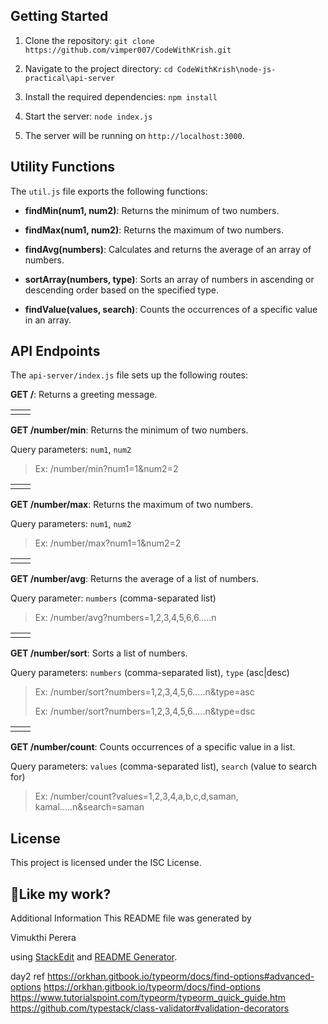 ## Getting Started

  

1. Clone the repository: `git clone https://github.com/vimper007/CodeWithKrish.git`

2. Navigate to the project directory: `cd CodeWithKrish\node-js-practical\api-server`

3. Install the required dependencies: `npm install`

4. Start the server: `node index.js`

5. The server will be running on `http://localhost:3000`.

## Utility Functions

The `util.js` file exports the following functions:

-  **findMin(num1, num2)**: Returns the minimum of two numbers.

-  **findMax(num1, num2)**: Returns the maximum of two numbers.

-  **findAvg(numbers)**: Calculates and returns the average of an array of numbers.

-  **sortArray(numbers, type)**: Sorts an array of numbers in ascending or descending order based on the specified type.

-  **findValue(values, search)**: Counts the occurrences of a specific value in an array.

  

## API Endpoints

  

The `api-server/index.js` file sets up the following routes:

  

**GET /**: Returns a greeting message.

  
|  |  |
|--|--|
|  |  |


**GET /number/min**: Returns the minimum of two numbers.

Query parameters: `num1`, `num2`

> Ex: /number/min?num1=1&num2=2

 
|  |  |
|--|--|
|  |  |

**GET /number/max**: Returns the maximum of two numbers.

Query parameters: `num1`, `num2`

> Ex: /number/max?num1=1&num2=2


|  |  |
|--|--|
|  |  |

**GET /number/avg**: Returns the average of a list of numbers.

Query parameter: `numbers` (comma-separated list)

> Ex: /number/avg?numbers=1,2,3,4,5,6,6.....n

|  |  |
|--|--|
|  |  |


**GET /number/sort**: Sorts a list of numbers.

Query parameters: `numbers` (comma-separated list), `type` (asc|desc)

> Ex: /number/sort?numbers=1,2,3,4,5,6.....n&type=asc
> 
> Ex: /number/sort?numbers=1,2,3,4,5,6.....n&type=dsc

|  |  |
|--|--|
|  |  |


**GET /number/count**: Counts occurrences of a specific value in a list.

Query parameters: `values` (comma-separated list), `search` (value to search for)

> Ex: /number/count?values=1,2,3,4,a,b,c,d,saman,
> kamal.....n&search=saman


  

## License
This project is licensed under the ISC License.


## 💖Like my work?

Additional Information This README file was generated by 

Vimukthi Perera

 using [StackEdit]([https://stackedit.io/app#](https://stackedit.io/app#)) and [README Generator]([https://readme-gen.vercel.app/app](https://readme-gen.vercel.app/app)).



day2 ref
https://orkhan.gitbook.io/typeorm/docs/find-options#advanced-options
https://orkhan.gitbook.io/typeorm/docs/find-options
https://www.tutorialspoint.com/typeorm/typeorm_quick_guide.htm
https://github.com/typestack/class-validator#validation-decorators

